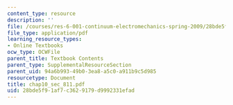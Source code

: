 ```yaml
---
content_type: resource
description: ''
file: /courses/res-6-001-continuum-electromechanics-spring-2009/28bde5f91af7c3629179d9992331efad_chap10_sec_811.pdf
file_type: application/pdf
learning_resource_types:
- Online Textbooks
ocw_type: OCWFile
parent_title: Textbook Contents
parent_type: SupplementalResourceSection
parent_uid: 94a6b993-49b0-3ea8-a5c0-a911b9c5d985
resourcetype: Document
title: chap10_sec_811.pdf
uid: 28bde5f9-1af7-c362-9179-d9992331efad
---
```

